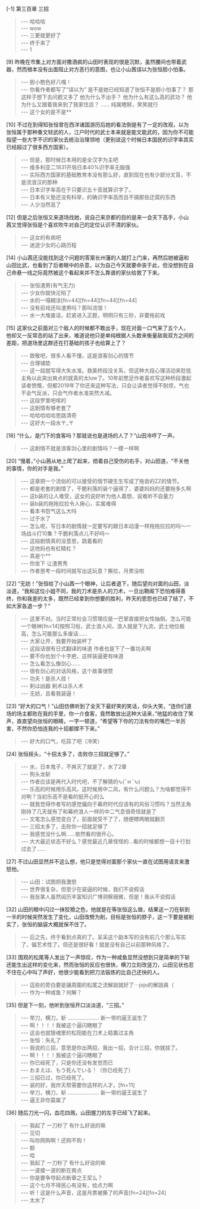 
[-1] 第三百章 三招
>--- 哈哈哈<br>
>--- wow<br>
>--- 三更就更好了<br>
>--- 终于来了<br>
>--- 1<br>

[9] 昨晚在市集上对方面对撒酒疯的山田时表现的很是沉默，虽然腰间也带着武器，然而根本没有出面阻止对方恶行的意图，也让小山茜误以为张恒胆小怕事。
>--- 胆小憨色好八嘎！<br>
>--- 你看作者都写了“误以为”
是不是她已经知道了张恒不是胆小怕事了？
那这样子想下去问题又多了
他为什么不出手？
他为什么有这么高的武功？
他为什么又跟着我来到了我家住店？
……
纯属瞎掰，笑笑就行<br>
>--- 这个女的是不是**<br>

[10] 不过在到得知张恒曾在西洋诸国游历后她的看法倒是有了一定的改观，以为张恒属于那种重文轻武的人，江户时代的武士本来就是能文能武的，因为你不可能指望一些大字不识的家伙去统治治理领地（更别说这个时候日本国民的识字率其实已经超过了很多西方国家）。
>--- 但是，那时候日本用的是全汉字为主吧<br>
>--- 维多利亚二1831开局日本40%识字率无脑强<br>
>--- 实际西方国家的基础教育本没有那么好，直到现在也有少部分文盲，不是流浪汉的那种<br>
>--- 日本识字率高在于只要识五十音就算识字了。<br>
>--- 日本有义塾还没有科举，的确识字率高而且不搞那些迂腐的东西<br>
>--- 人少当然高了<br>

[12] 但是之后张恒又来道场找她，说自己来京都的目的是来一会天下高手，小山茜又觉得张恒是个喜欢吹牛对自己的定位认识不清的家伙。
>--- 这女的有病吧<br>
>--- 迷途少女的心路历程<br>

[14] 小山茜还没能找到这个问题的答案长州藩的人就打上门来，再然后她被逼和山田比武，也看到了后者眼中的杀意，以为自己今天就要命丧于此，但没想到在自己命悬一线之际竟然被这个看起来并不怎么靠谱的家伙给救了下来。
>--- 张恒渣男(有气无力)<br>
>--- 少女你就快沦陷了<br>
>--- 水的一塌糊涂[fn=44][fn=44][fn=44][fn=44]<br>
>--- 没有前戏还叫渣男吗？那叫流氓！<br>
>--- 水一大堆废话，赶紧进入正题，明明只有三秒，非要拖前戏<br>

[15] 这家伙之前面对三个敌人的时候都不敢出手，现在对面一口气来了五个人，他却又一反常态的站了出来，难道说他只是单纯根据人头数来衡量敌我双方之间的差距，把道场里这群还在打基础的孩子也给算上了？
>--- 致敬吧，很多人看不懂，这是浪客剑心的情节<br>
>--- 合理铺垫<br>
>--- 这一段就写得大失水准。救美桥段没关系，但这种大段心理活动来贬低主角以此突出爽点的就真的太low了。10年前憋足作者喜欢写这种桥段激起读者愤慨，但都2019年了你还来这种写法，只会让读者觉得不耐烦，气也不会气反派，只会气作者水准突然大减。<br>
>--- 这段罗里吧嗦的<br>
>--- 这剧情有够老套了<br>
>--- 哈哈哈哈哈思路清奇<br>
>--- 这好大一段水〒_〒<br>

[18] “什么，是门下的食客吗？那就说也是道场的人了？”山田冷哼了一声。
>--- 这剧情不就是浪客剑心里的剧情吗？一模一样啊<br>

[20] “慢着，”小山茜从地上爬了起来，捂着自己受伤的右手，对山田道，“不关他的事情，你的对手是我。”
>--- 这章把一个流俗的可以接受的情节硬生生写成了拖沓的ZZ的情节。<br>
>--- 都是老套的剧情了，干脆利落的装个逼得了，婆婆妈妈的还要拖多久啊<br>
>--- 这b装的让人难受，这女的说好听为他人着想，说难听不自量力<br>
>--- 装b装的拖拖拉拉令人揪心，实属难得<br>
>--- 看本书怨气这么大吗<br>
>--- 过于水了<br>
>--- 怎么呢，写日本的剧情就一定要写的跟日本动漫一样拖拖拉拉的吗～一场战斗打10集？干脆利落点儿不好吗～<br>
>--- 这段剧情真的没意思，跳着看的<br>
>--- 这他妈也有杠精杠？<br>
>--- 真是个**<br>
>--- 你坐下  让渣男秀<br>
>--- 作者思考一段时间就写出这玩意？撕拉，月票没啦<br>

[22] “无妨！”张恒给了小山茜一个眼神，让后者退下，随后望向对面的山田，淡淡道，“我和这位小姐不同，我的刀术是杀人的刀术，一旦出鞘阁下恐怕难得善终，你和我差的太多，既然已经拿到你想要的胜利，昨天的恩怨也已经了结了，不如大家各退一步？”
>--- 这里不对。当时正常社会习惯理应是一巴掌直接把女性抽倒。怎么可能一个眼神[fn=14]按照习俗，武士浪人间，浪人就是下九流，武士地位极高，怎么可能那么多废话……<br>
>--- 大家让开，我要开始装杯了<br>
>--- 这段话很有日式翻译的味道 作者也是下了一番功夫啊<br>
>--- 要不你也划个十字疤，这样装逼更有味道<br>
>--- 怎么看怎么像剑心……<br>
>--- 很有剑心的对话风格，这个故事很赞<br>
>--- 功夫！是杀人技！<br>
>--- 剣は凶器 剣术は杀人术<br>
>--- 无妨，且看我装逼！<br>

[23] “好大的口气！”山田仿佛听到了全天下最好笑的笑话，仰头大笑，“连你们道场的场主都败在我的手里，你一介食客，竟然敢放出这种大话来，”他猛的收住了笑声，直直望向张恒的眼睛，一字一顿道，“希望等下你的刀法有你的嘴巴一半厉害，不然你恐怕连我的十招都撑不下来。”
>--- 好大的口气，吃蒜了吧（冷笑）<br>

[24] 张恒摇头，“十招太多了，击败你三招就足够了。”
>--- 水，日本鬼子，不爽灭了就是了，水了2章<br>
>--- 狗头龙斩<br>
>--- 作者应该是再代入时代吧，不了解猜的ԅ(¯ㅂ¯ԅ)<br>
>--- 乐高的时候用乐高风，这时候用中二风，有什么问题么？为啥都觉得不对咧？当初乐高不是看的挺开心的么<br>
>--- 就我觉得作者写的感觉偏向于幕府时代应该有的风俗习惯吗？当然主角刚待了几天就有了和幕府浪人一样的中二气息很奇怪就是了<br>
>--- 文笔怎么感觉变白了，前面就受不了了，随便瞟两眼就翻页<br>
>--- 三招太多了，击败你一招就足够了<br>
>--- 我感觉没什么啊……依然看的很开心。<br>
>--- 大大最近状态不好么？感觉最近几章怪怪的…看的时候都想一目十行划过去了……<br>

[27] 不过山田显然并不这么想，他只是觉得对面那个家伙一直在试图用语言来激怒他。
>--- 山田：试图把我激怒<br>
>--- 世界很复杂，但至少在装逼的时候，我们不说假话<br>
>--- 我张某人虽然阅历丰富知识广博洞察细微，但是！我从不说假话<br>

[32] 山田的眼中闪过一抹狡猾之色，他就是在等张恒这么做，结果这一刀在斩到一半的时候突然发生了变化，山田改劈为削，目标是张恒的脖子，这一下要是被削实了，张恒的脑袋大概就保不住了。
>--- 后之先，终于看到点真的了。呆呆这个副本写的没有前几个那么写实了，偏艺术性了。但还是很好看！就是没有自己以前那种风格了。<br>

[33] 围观的松尾等人发出了一声惊叹，作为一种咸鱼显然没想到只是简单的下斩还能生出这样的变化来，然而张恒的反应也很快，横刀立刻改竖刀，山田见状也忍不住在心中叫了声好，他很少能看到把刀法锻炼的比自己还快的人。
>--- 這些的旁白要是讓周圍的松尾之流解說就好了⋯jojo的解說員（<br>
>--- 作为一种咸鱼？何解？<br>

[35] 但是下一刻，他听到张恒开口淡淡道，“三招。”
>--- 举刀，横刀，斩
…………………
新一带的逼王诞生了<br>
>--- 啊！！！！我被这个逼闪瞎眼了<br>
>--- 这会也就银魂里的松阳能在刀术上稳赢过主角<br>
>--- 张恒：失礼了<br>
>--- 我说的三招，意思是你出两招，我出一招，合计三招，你就挂了。<br>
>--- 啊！！！！我被这个逼闪瞎眼了<br>
>--- 你已经死了，只是你还没有发觉而已<br>
>--- おまえは、もう死んでいる！（你已经死了）<br>
>--- 三招已过，你已经死了。<br>
>--- 装的好，我炸天帮需要你这样的人才。[fn=11]<br>
>--- 举刀，横刀，斩
…………………
新一带的逼王诞生了<br>
>--- 逼王非你莫属了<br>

[36] 随后刀光一闪，血花四溅，山田握刀的左手已经飞了起来。
>--- 我起了 一刀秒了 有什么好说的嘛<br>
>--- 见切<br>
>--- 叫你网购啊！还购不购！<br>
>--- 额<br>
>--- 哈<br>
>--- 我起了 一刀秒了 有什么好说的嘛<br>
>--- 一波接一波的断在爽点<br>
>--- 你是要争夺起点断章之王奖么？<br>
>--- 这个七月不得民心有没有，给点力啊<br>
>--- 听！这是什么声音，这是月票被撕了的声音[fn=24][fn=24]<br>
>--- 太水了<br>
